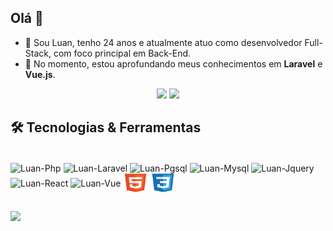 ## Olá 👋

- 🔭 Sou Luan, tenho 24 anos e atualmente atuo como desenvolvedor Full-Stack, com foco principal em Back-End.
- 🎯 No momento, estou aprofundando meus conhecimentos em **Laravel** e **Vue.js**.

<div align="center">
     <img height="180em" src="https://github-readme-stats.vercel.app/api?username=Luan-Kleber&show_icons=true&theme=dark" />
     <img height="180em" src="https://github-readme-stats.vercel.app/api/top-langs/?username=Luan-Kleber&layout=compact&theme=dark" />
</div>

## 🛠️ Tecnologias & Ferramentas

<div style="display: inline_block"><br>
     <img align="center" alt="Luan-Php" height="30" width="40" src="https://cdn.jsdelivr.net/gh/devicons/devicon@latest/icons/php/php-original.svg">
     <img align="center" alt="Luan-Laravel" height="30" width="40" src="https://cdn.jsdelivr.net/gh/devicons/devicon@latest/icons/laravel/laravel-original.svg">
     <img align="center" alt="Luan-Pgsql" height="30" width="40" src="https://cdn.jsdelivr.net/gh/devicons/devicon@latest/icons/postgresql/postgresql-plain.svg">
     <img align="center" alt="Luan-Mysql" height="30" width="40" src="https://cdn.jsdelivr.net/gh/devicons/devicon@latest/icons/mysql/mysql-original.svg">
     <img align="center" alt="Luan-Jquery" height="30" width="40" src="https://cdn.jsdelivr.net/gh/devicons/devicon@latest/icons/jquery/jquery-original.svg">
     <img align="center" alt="Luan-React" height="30" width="40" src="https://cdn.jsdelivr.net/gh/devicons/devicon@latest/icons/react/react-original.svg">
     <img align="center" alt="Luan-Vue" height="30" width="40" src="https://cdn.jsdelivr.net/gh/devicons/devicon@latest/icons/vuejs/vuejs-original.svg">
     <img align="center" alt="Luan-Html" height="30" width="40" src="https://raw.githubusercontent.com/devicons/devicon/master/icons/html5/html5-original.svg">
     <img align="center" alt="Luan-Css" height="30" width="40" src="https://raw.githubusercontent.com/devicons/devicon/master/icons/css3/css3-original.svg">
</div>

##

<div> 
  <a href="https://www.linkedin.com/in/luan-kleber-amaral-0b2abb187/" target="_blank"><img src="https://img.shields.io/badge/-LinkedIn-%230077B5?style=for-the-badge&logo=linkedin&logoColor=white" target="_blank"></a> 
</div>
